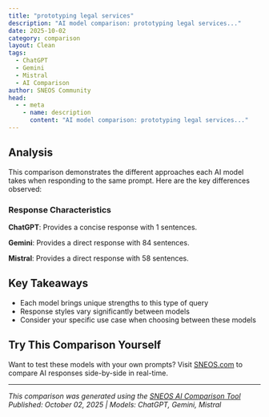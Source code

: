 ```yaml
---
title: "prototyping legal services"
description: "AI model comparison: prototyping legal services..."
date: 2025-10-02
category: comparison
layout: Clean
tags:
  - ChatGPT
  - Gemini
  - Mistral
  - AI Comparison
author: SNEOS Community
head:
  - - meta
    - name: description
      content: "AI model comparison: prototyping legal services..."
---
```


<ChatComparison
  title="prototyping legal services"
  prompt="prototyping legal services"
  :responses='{"ChatGPT": "Prototyping legal services involves creating preliminary versions or models of a legal service or product to test, iterate, and refine the offering before a full-scale launch. This approach enables legal professionals to gather feedback, identify potential issues, and refine their services based on real user experiences. Here’s a guide on how to prototype legal services effectively:\n\n### 1. **Define the Objective**\n - Identify the specific legal service or product you want to prototype (e.g., a new contract review tool, a legal chatbot, or an online dispute resolution platform).\n - Establish goals for the prototype, such as improving efficiency, accessibility, or client satisfaction.\n\n### 2. **Understand Your Users**\n - Conduct user research to understand the needs and pain points of your target clients (individuals, businesses, etc.).\n - Create user personas that represent different segments of your client base.\n\n### 3. **Develop Service Blueprint**\n - Map out the service journey from start to finish, including every touchpoint your clients will have with your service.\n - Identify the key interactions, processes, and stakeholders involved.\n\n### 4. **Create Prototypes**\n - Utilize low-fidelity prototypes (like sketches, wireframes, or storyboards) to visualize the service and gather initial feedback.\n - Develop high-fidelity prototypes (like digital mockups or MVPs) if feasible, focusing on the most critical aspects of the service.\n\n### 5. **Iterate and Test**\n - Present your prototypes to potential users and stakeholders to gather feedback.\n - Conduct usability testing to observe how users interact with the service and identify areas for improvement.\n - Iterate on the design based on feedback and testing results.\n\n### 6. **Refine Pricing and Delivery Model**\n - Experiment with different pricing structures (flat fee, subscription, pay-per-use) based on the feedback you receive from clients regarding value.\n - Consider different delivery methods (online, in-person, hybrid) and test which formats work best for your target audience.\n\n### 7. **Incorporate Technology**\n - Explore technology solutions that can enhance your legal service (e.g., AI for document review, online platforms for client communication).\n - Test technology integration as part of your prototype to assess user experience and efficiency.\n\n### 8. **Seek Legal Compliance**\n - Ensure your prototype adheres to relevant legal ethical guidelines and compliance standards.\n - Consult with experts to ensure the service complies with applicable laws and regulations.\n\n### 9. **Launch a Pilot Program**\n - Once the prototype is refined, consider launching a pilot program with a limited group of users to test the service in a real-world scenario.\n - Collect data and feedback during the pilot to make final adjustments.\n\n### 10. **Evaluate and Scale**\n - Analyze the performance of the pilot program in terms of user satisfaction, operational efficiency, and business objectives.\n - Make necessary adjustments before scaling the service for a broader audience.\n\n### Benefits of Prototyping Legal Services\n- **Risk Reduction:** Identifying issues before full launch helps minimize risks.\n- **User-Centered Design:** Focusing on user feedback leads to more effective services.\n- **Innovation:** Encourages creative solutions and new service models within the legal industry.\n\n### Conclusion\nPrototyping legal services allows legal professionals to innovate and respond to the evolving needs of clients. By following a structured prototyping process, you can develop services that are not only effective but also client-focused and compliant with legal standards.", "Gemini": "## Prototyping Legal Services: A Comprehensive Guide\n\nPrototyping legal services is the process of creating a simplified, preliminary version of a legal service offering to test its feasibility, user experience, and overall effectiveness before committing significant resources to full development and implementation. Think of it as a \u0022test run\u0022 for your legal service.\n\n**Why Prototype Legal Services?**\n\n* **Reduce Risk:** Identifies potential flaws and challenges early on, minimizing financial and reputational risks.\n* **Improve User Experience:** Allows you to gather feedback from potential clients and iterate on the design to create a service that meets their needs and expectations.\n* **Validate Assumptions:** Tests assumptions about market demand, pricing, and client acceptance.\n* **Encourage Innovation:** Provides a safe space to experiment with new ideas and approaches.\n* **Secure Funding/Buy-in:** A successful prototype can be a powerful tool for demonstrating the value of your service to stakeholders, investors, or partners.\n* **Iterative Improvement:** Allows for continuous improvement and refinement of the service based on real-world feedback.\n* **Focus on Value:** Helps you prioritize the most valuable features and benefits for your target audience.\n\n**Types of Legal Service Prototypes:**\n\nThe type of prototype you choose will depend on the complexity of your service, the resources available, and the specific questions you want to answer. Here are some common approaches:\n\n* **Service Blueprint:** A visual diagram that maps out the entire service process, from the client\u0027s initial contact to the final outcome. It identifies key touchpoints, actors, and processes, helping you understand the overall flow and identify potential bottlenecks.\n* **Storyboard:** A series of drawings or illustrations that depict the client\u0027s journey through the service, highlighting key interactions and emotions. This helps visualize the user experience and identify opportunities for improvement.\n* **Paper Prototype:** A low-fidelity prototype using paper, sticky notes, and other basic materials to simulate the user interface and key interactions. Useful for quickly testing initial concepts and gathering feedback on usability.\n* **Wireframe:** A basic visual representation of the structure and layout of a digital service, such as a website or app. Focuses on functionality and information architecture rather than visual design.\n* **Clickable Prototype (Digital Mockup):** An interactive prototype that allows users to click through screens and simulate the functionality of a digital service. Can be created using tools like Figma, Adobe XD, or InVision.\n* **Pilot Program:** A small-scale implementation of the service with a limited number of clients. Provides real-world data on client behavior, service delivery challenges, and overall effectiveness.\n* **Wizard of Oz Prototype:** A prototype where the service appears automated but is actually being performed manually behind the scenes. Useful for testing the functionality of a service without investing in complex technology.\n* **Concierge MVP (Minimum Viable Product):** A hand-holding approach where you directly assist clients through the service process, gaining valuable insights and understanding their needs. Similar to a Wizard of Oz but emphasizes personalized support.\n\n**Steps to Prototyping Legal Services:**\n\n1. **Define the Goal:**\n * What specific question are you trying to answer with the prototype?\n * What assumptions do you want to validate?\n * What are the key performance indicators (KPIs) you will use to measure success?\n\n2. **Identify Your Target Audience:**\n * Who are the ideal clients for this service?\n * What are their needs, pain points, and motivations?\n * Understanding your audience is critical for designing a relevant and effective prototype.\n\n3. **Choose a Prototyping Method:**\n * Consider the complexity of the service, your resources, and the questions you need to answer.\n * Start with low-fidelity prototypes and iterate towards higher fidelity as you learn more.\n\n4. **Design and Develop the Prototype:**\n * Focus on the core functionality and key user interactions.\n * Don\u0027t get bogged down in unnecessary details.\n * Keep it simple and iterate quickly.\n\n5. **Recruit Participants:**\n * Select participants who represent your target audience.\n * Recruit enough participants to get statistically significant data.\n * Offer incentives to encourage participation.\n\n6. **Conduct User Testing:**\n * Observe participants as they interact with the prototype.\n * Ask open-ended questions to understand their thoughts and feelings.\n * Gather both qualitative and quantitative data.\n\n7. **Analyze the Results:**\n * Identify patterns and trends in the data.\n * Determine whether the prototype met its goals.\n * Validate or invalidate your assumptions.\n\n8. **Iterate and Refine:**\n * Use the feedback from user testing to improve the prototype.\n * Make changes to the design, functionality, and user experience.\n * Repeat the testing process until you are satisfied with the results.\n\n9. **Document and Share Your Findings:**\n * Create a report that summarizes your findings and recommendations.\n * Share the report with stakeholders and decision-makers.\n * Use the insights gained from the prototype to inform the development of the full service.\n\n**Tools and Resources:**\n\n* **Prototyping Software:** Figma, Adobe XD, InVision, Sketch, Balsamiq\n* **User Testing Platforms:** UserTesting.com, Lookback.io, Maze.design\n* **Service Design Resources:** NNGroup (Nielsen Norman Group), Service Design Network\n* **Legal Tech Resources:** American Bar Association Legal Technology Resource Center, Clio Cloud Conference\n\n**Examples of Legal Service Prototypes:**\n\n* **Online Will Generator:** A simplified web-based tool that allows users to create a basic will by answering a series of questions. The prototype could focus on usability and clarity of the questions.\n* **AI-Powered Contract Review:** A prototype of an AI system that automatically reviews contracts for potential risks and issues. The prototype could focus on accuracy and speed of the analysis.\n* **Automated Legal Document Assembly:** A prototype of a system that generates legal documents based on user input. The prototype could focus on ease of use and completeness of the documents.\n* **Virtual Legal Assistant Chatbot:** A chatbot that provides basic legal information and answers common questions. The prototype could focus on the chatbot\u0027s ability to understand natural language and provide accurate responses.\n* **Unbundled Legal Services Platform:** A platform connecting clients with attorneys offering specific, limited-scope services. The prototype could focus on the matching algorithm and communication tools.\n\n**Key Considerations for Legal Services:**\n\n* **Ethics and Compliance:** Ensure that the prototype complies with all relevant ethical rules and legal requirements.\n* **Confidentiality:** Protect the confidentiality of client information throughout the prototyping process.\n* **Accuracy:** Strive for accuracy in the information and advice provided by the prototype.\n* **Transparency:** Be transparent with participants about the purpose of the prototype and the limitations of the service.\n* **Disclaimer:** Include a disclaimer stating that the prototype is not a substitute for legal advice from a qualified attorney.\n\n**Conclusion:**\n\nPrototyping legal services is a valuable investment that can help you create more effective, user-friendly, and profitable legal offerings. By embracing a iterative approach and focusing on user feedback, you can significantly increase your chances of success in the rapidly evolving legal tech landscape. Remember to prioritize ethics, compliance, and accuracy throughout the prototyping process. Good luck!\n", "Mistral": "Prototyping legal services involves creating and testing models or preliminary versions of legal products, services, or processes to gather feedback and make improvements before full-scale implementation. This approach is particularly useful in the legal industry, where innovation and client-centric solutions are becoming increasingly important. Here are some steps and considerations for prototyping legal services:\n\n### Steps for Prototyping Legal Services\n\n1. **Identify the Problem or Opportunity:**\n - Determine the specific legal issue or client need that you want to address.\n - Conduct market research to understand the current landscape and identify gaps.\n\n2. **Define the Scope:**\n - Clearly outline what the prototype will cover. Is it a new legal document, a client intake process, a legal tech tool, or a new service offering?\n - Set boundaries for the prototype to keep it manageable and focused.\n\n3. **Develop the Prototype:**\n - Create a basic version of the legal service or product. This could be a draft document, a mock-up of a software interface, or a flowchart of a new process.\n - Use simple tools and methods to keep the initial costs low.\n\n4. **Test the Prototype:**\n - Conduct user testing with a small group of clients, colleagues, or stakeholders.\n - Gather feedback through interviews, surveys, or observation.\n - Document the feedback and identify areas for improvement.\n\n5. **Iterate and Refine:**\n - Make necessary adjustments based on the feedback received.\n - Repeat the testing process until the prototype meets the desired standards.\n\n6. **Implement and Monitor:**\n - Roll out the refined prototype on a larger scale.\n - Continuously monitor its performance and gather additional feedback.\n - Be prepared to make further adjustments as needed.\n\n### Considerations for Prototyping Legal Services\n\n1. **Client-Centric Approach:**\n - Ensure that the prototype is designed with the client\u0027s needs and preferences in mind.\n - Involve clients in the testing phase to get authentic feedback.\n\n2. **Legal Compliance:**\n - Make sure that the prototype complies with all relevant legal and regulatory requirements.\n - Consult with legal experts to avoid any potential pitfalls.\n\n3. **Technology Integration:**\n - Consider how technology can enhance the prototype. For example, using legal tech tools for document automation or client communication.\n - Ensure that any technology used is secure and reliable.\n\n4. **Cost-Effectiveness:**\n - Keep the initial costs low by using simple tools and methods.\n - Focus on the core features and functionalities that will have the most impact.\n\n5. **Feedback Mechanism:**\n - Establish a robust feedback mechanism to gather insights from users.\n - Use both qualitative and quantitative methods to get a comprehensive understanding.\n\n6. **Continuous Improvement:**\n - View prototyping as an ongoing process rather than a one-time event.\n - Be open to making continuous improvements based on new information and feedback.\n\n### Examples of Legal Service Prototypes\n\n1. **Document Automation:**\n - Create templates for common legal documents (e.g., contracts, wills) that can be customized with client-specific information.\n - Test the templates with a small group of clients to ensure they are user-friendly and comprehensive.\n\n2. **Client Intake Process:**\n - Develop a streamlined process for onboarding new clients, including initial consultations, document collection, and fee agreements.\n - Test the process with a few new clients to identify any bottlenecks or areas for improvement.\n\n3. **Legal Tech Tools:**\n - Build a prototype of a legal tech tool, such as a case management system or a legal research platform.\n - Conduct user testing with legal professionals to ensure the tool is intuitive and meets their needs.\n\n4. **Alternative Dispute Resolution (ADR):**\n - Design a new ADR process, such as online mediation or arbitration.\n - Test the process with a small group of disputants to evaluate its effectiveness and efficiency.\n\nBy following these steps and considerations, legal professionals can effectively prototype new services and products, ensuring they meet client needs and regulatory requirements while fostering innovation in the legal industry."}' 
  published-date="03:18"
/>

## Analysis

This comparison demonstrates the different approaches each AI model takes when responding to the same prompt. Here are the key differences observed:

### Response Characteristics

**ChatGPT**: Provides a concise response with 1 sentences. 

**Gemini**: Provides a direct response with 84 sentences. 

**Mistral**: Provides a direct response with 58 sentences. 

## Key Takeaways

- Each model brings unique strengths to this type of query
- Response styles vary significantly between models
- Consider your specific use case when choosing between these models

## Try This Comparison Yourself

Want to test these models with your own prompts? Visit [SNEOS.com](https://sneos.com) to compare AI responses side-by-side in real-time.

---

*This comparison was generated using the [SNEOS AI Comparison Tool](https://sneos.com)*
*Published: October 02, 2025 | Models: ChatGPT, Gemini, Mistral*
